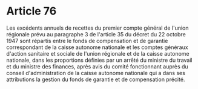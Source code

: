 # Article 76

Les excédents annuels de recettes du premier compte général de l'union régionale prévu au paragraphe 3 de l'article 35 du décret du 22 octobre 1947 sont répartis entre le fonds de compensation et de garantie correspondant de la caisse autonome nationale et les comptes généraux d'action sanitaire et sociale de l'union régionale et de la caisse autonome nationale, dans les proportions définies par un arrêté du ministre du travail et du ministre des finances, après avis du comité fonctionnant auprès du conseil d'administration de la caisse autonome nationale qui a dans ses attributions la gestion du fonds de garantie et de compensation précité.
